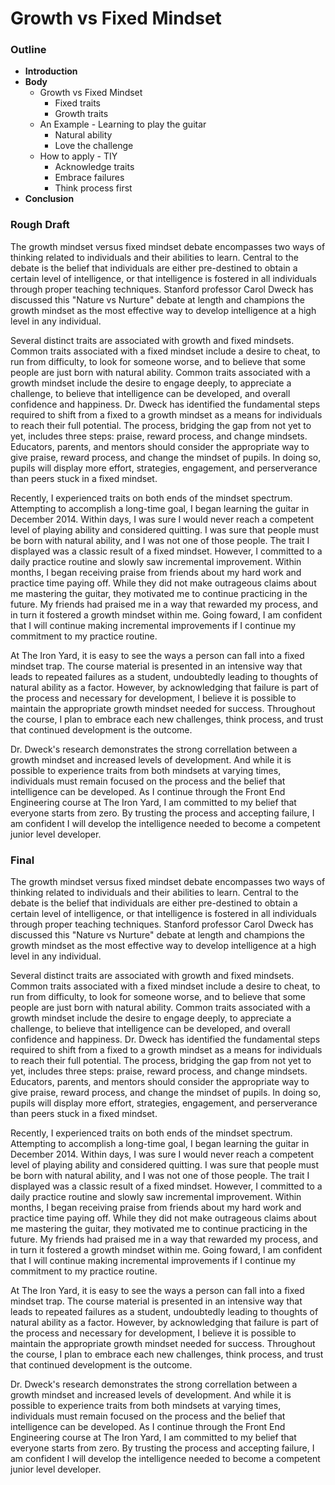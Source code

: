 # **Growth vs Fixed Mindset**

### **Outline**

* **Introduction**
* **Body**
    * Growth vs Fixed Mindset
      * Fixed traits
      * Growth traits
    * An Example - Learning to play the guitar
         * Natural ability
         * Love the challenge
    * How to apply - TIY
      * Acknowledge traits
      * Embrace failures
      * Think process first
* **Conclusion**

### **Rough Draft**

The growth mindset versus fixed mindset debate encompasses two ways of thinking related to individuals and their abilities to learn. Central to the debate is the belief that individuals are either pre-destined to obtain a certain level of intelligence, or that intelligence is fostered in all individuals through proper teaching techniques. Stanford professor Carol Dweck has discussed this "Nature vs Nurture" debate at length and champions the growth mindset as the most effective way to develop intelligence at a high level in any individual. 

Several distinct traits are associated with growth and fixed mindsets. Common traits associated with a fixed mindset include a desire to cheat, to run from difficulty, to look for someone worse, and to believe that some people are just born with natural ability. Common traits associated with a growth mindset include the desire to engage deeply, to appreciate a challenge, to believe that intelligence can be developed, and overall confidence and happiness. Dr. Dweck has identified the fundamental steps required to shift from a fixed to a growth mindset as a means for individuals to reach their full potential. The process, bridging the gap from not yet to yet, includes three steps: praise, reward process, and change mindsets. Educators, parents, and mentors should consider the appropriate way to give praise, reward process, and change the mindset of pupils. In doing so, pupils will display more effort, strategies, engagement, and perserverance than peers stuck in a fixed mindset.

Recently, I experienced traits on both ends of the mindset spectrum. Attempting to accomplish a long-time goal, I began learning the guitar in December 2014. Within days, I was sure I would never reach a competent level of playing ability and considered quitting. I was sure that people must be born with natural ability, and I was not one of those people. The trait I displayed was a classic result of a fixed mindset. However, I committed to a daily practice routine and slowly saw incremental improvement. Within months, I began receiving praise from friends about my hard work and practice time paying off. While they did not make outrageous claims about me mastering the guitar, they motivated me to continue practicing in the future. My friends had praised me in a way that rewarded my process, and in turn it fostered a growth mindset within me. Going foward, I am confident that I will continue making incremental improvements if I continue my commitment to my practice routine.

At The Iron Yard, it is easy to see the ways a person can fall into a fixed mindset trap. The course material is presented in an intensive way that leads to repeated failures as a student, undoubtedly leading to thoughts of natural ability as a factor. However, by acknowledging that failure is part of the process and necessary for development, I believe it is possible to maintain the appropriate growth mindset needed for success. Throughout the course, I plan to embrace each new challenges, think process, and trust that continued development is the outcome.

Dr. Dweck's research demonstrates the strong correllation between a growth mindset and increased levels of development. And while it is possible to experience traits from both mindsets at varying times, individuals must remain focused on the process and the belief that intelligence can be developed. As I continue through the Front End Engineering course at The Iron Yard, I am committed to my belief that everyone starts from zero. By trusting the process and accepting failure, I am confident I will develop the intelligence needed to become a competent junior level developer.

### **Final**

The growth mindset versus fixed mindset debate encompasses two ways of thinking related to individuals and their abilities to learn. Central to the debate is the belief that individuals are either pre-destined to obtain a certain level of intelligence, or that intelligence is fostered in all individuals through proper teaching techniques. Stanford professor Carol Dweck has discussed this "Nature vs Nurture" debate at length and champions the growth mindset as the most effective way to develop intelligence at a high level in any individual. 

Several distinct traits are associated with growth and fixed mindsets. Common traits associated with a fixed mindset include a desire to cheat, to run from difficulty, to look for someone worse, and to believe that some people are just born with natural ability. Common traits associated with a growth mindset include the desire to engage deeply, to appreciate a challenge, to believe that intelligence can be developed, and overall confidence and happiness. Dr. Dweck has identified the fundamental steps required to shift from a fixed to a growth mindset as a means for individuals to reach their full potential. The process, bridging the gap from not yet to yet, includes three steps: praise, reward process, and change mindsets. Educators, parents, and mentors should consider the appropriate way to give praise, reward process, and change the mindset of pupils. In doing so, pupils will display more effort, strategies, engagement, and perserverance than peers stuck in a fixed mindset.

Recently, I experienced traits on both ends of the mindset spectrum. Attempting to accomplish a long-time goal, I began learning the guitar in December 2014. Within days, I was sure I would never reach a competent level of playing ability and considered quitting. I was sure that people must be born with natural ability, and I was not one of those people. The trait I displayed was a classic result of a fixed mindset. However, I committed to a daily practice routine and slowly saw incremental improvement. Within months, I began receiving praise from friends about my hard work and practice time paying off. While they did not make outrageous claims about me mastering the guitar, they motivated me to continue practicing in the future. My friends had praised me in a way that rewarded my process, and in turn it fostered a growth mindset within me. Going foward, I am confident that I will continue making incremental improvements if I continue my commitment to my practice routine.

At The Iron Yard, it is easy to see the ways a person can fall into a fixed mindset trap. The course material is presented in an intensive way that leads to repeated failures as a student, undoubtedly leading to thoughts of natural ability as a factor. However, by acknowledging that failure is part of the process and necessary for development, I believe it is possible to maintain the appropriate growth mindset needed for success. Throughout the course, I plan to embrace each new challenges, think process, and trust that continued development is the outcome.

Dr. Dweck's research demonstrates the strong correllation between a growth mindset and increased levels of development. And while it is possible to experience traits from both mindsets at varying times, individuals must remain focused on the process and the belief that intelligence can be developed. As I continue through the Front End Engineering course at The Iron Yard, I am committed to my belief that everyone starts from zero. By trusting the process and accepting failure, I am confident I will develop the intelligence needed to become a competent junior level developer.
